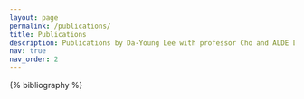 ```yaml
---
layout: page
permalink: /publications/
title: Publications
description: Publications by Da-Young Lee with professor Cho and ALDE Lab. people.
nav: true
nav_order: 2
---
```


<!-- _pages/publications.md -->
<div class="publications">

{% bibliography %}

</div>
